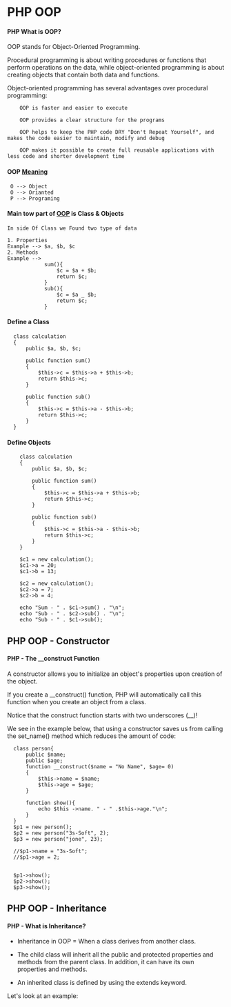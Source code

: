 # PHP OOP

#### PHP What is OOP?

OOP stands for Object-Oriented Programming.

Procedural programming is about writing procedures or functions that perform operations on the data, while object-oriented programming is about creating objects that contain both data and functions.

Object-oriented programming has several advantages over procedural programming:

        OOP is faster and easier to execute
        
        OOP provides a clear structure for the programs
        
        OOP helps to keep the PHP code DRY "Don't Repeat Yourself", and makes the code easier to maintain, modify and debug
        
        OOP makes it possible to create full reusable applications with less code and shorter development time



 #### OOP [Meaning](https://www.w3schools.com/php/php_oop_what_is.asp)
        
     O --> Object
     O --> Orianted
     P --> Programing
     
     
#### Main tow part of [OOP](https://www.php.net/manual/en/language.oop5.php) is **Class** & **Objects**

    In side Of Class we Found two type of data

    1. Properties
    Example --> $a, $b, $c
    2. Methods 
    Example --> 
                sum(){
                    $c = $a + $b;
                    return $c;
                }
                sub(){
                    $c = $a _ $b;
                    return $c;
                }
    
    
#### Define a Class
        
      class calculation
      {
          public $a, $b, $c;
      
          public function sum()
          {
              $this->c = $this->a + $this->b;
              return $this->c;
          }
      
          public function sub()
          {
              $this->c = $this->a - $this->b;
              return $this->c;
          }
      }
   
#### Define Objects
 
        class calculation
        {
            public $a, $b, $c;
        
            public function sum()
            {
                $this->c = $this->a + $this->b;
                return $this->c;
            }
        
            public function sub()
            {
                $this->c = $this->a - $this->b;
                return $this->c;
            }
        }
        
        $c1 = new calculation();
        $c1->a = 20;
        $c1->b = 13;
        
        $c2 = new calculation();
        $c2->a = 7;
        $c2->b = 4;
        
        echo "Sum - " . $c1->sum() . "\n";
        echo "Sub - " . $c2->sub() . "\n";
        echo "Sub - " . $c1->sub();
        
        
        
## PHP OOP - Constructor

#### PHP - The __construct Function

A constructor allows you to initialize an object's properties upon creation of the object.

If you create a __construct() function, PHP will automatically call this function when you create an object from a class.

Notice that the construct function starts with two underscores (__)!

We see in the example below, that using a constructor saves us from calling the set_name() method which reduces the amount of code:
        
      class person{
          public $name;
          public $age;
          function __construct($name = "No Name", $age= 0)
          {
              $this->name = $name;
              $this->age = $age;
          }
      
          function show(){
              echo $this ->name. " - " .$this->age."\n";
          }
      }
      $p1 = new person();
      $p2 = new person("3s-Soft", 2);
      $p3 = new person("jone", 23);
      
      //$p1->name = "3s-Soft";
      //$p1->age = 2;
      
      
      $p1->show();
      $p2->show();
      $p3->show();


## PHP OOP - Inheritance

#### PHP - What is Inheritance?

* Inheritance in OOP = When a class derives from another class.

* The child class will inherit all the public and protected properties and methods from the parent class. In addition, it can have its own properties and methods.

* An inherited class is defined by using the extends keyword.

Let's look at an example:
    